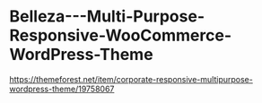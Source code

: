# Belleza---Multi-Purpose-Responsive-WooCommerce-WordPress-Theme


https://themeforest.net/item/corporate-responsive-multipurpose-wordpress-theme/19758067
